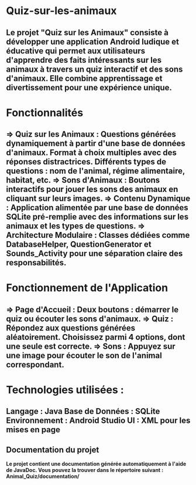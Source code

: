 # Quiz-sur-les-animaux
Le projet "Quiz sur les Animaux" consiste à développer une application Android ludique et éducative qui permet aux utilisateurs d'apprendre des faits intéressants sur les animaux à travers un quiz interactif et des sons d'animaux. Elle combine apprentissage et divertissement pour une expérience unique.
-----------------------------------------------------------------------------------------------------------------------------------------------------------------------------------------------------------------
# Fonctionnalités
=> Quiz sur les Animaux :
Questions générées dynamiquement à partir d'une base de données d'animaux.
Format à choix multiples avec des réponses distractrices.
Différents types de questions : nom de l'animal, régime alimentaire, habitat, etc.
=> Sons d'Animaux :
Boutons interactifs pour jouer les sons des animaux en cliquant sur leurs images.
=> Contenu Dynamique :
Application alimentée par une base de données SQLite pré-remplie avec des informations sur les animaux et les types de questions.
=> Architecture Modulaire :
Classes dédiées comme DatabaseHelper, QuestionGenerator et Sounds_Activity pour une séparation claire des responsabilités.
-----------------------------------------------------------------------------------------------------------------------------------------------------------------------------------------------------------------
# Fonctionnement de l'Application
=> Page d'Accueil :
Deux boutons : démarrer le quiz ou écouter les sons d'animaux.
=> Quiz :
Répondez aux questions générées aléatoirement.
Choisissez parmi 4 options, dont une seule est correcte.
=> Sons :
Appuyez sur une image pour écouter le son de l'animal correspondant.
-----------------------------------------------------------------------------------------------------------------------------------------------------------------------------------------------------------------
# Technologies utilisées : 
Langage : Java
Base de Données : SQLite
Environnement : Android Studio
UI : XML pour les mises en page
-----------------------------------------------------------------------------------------------------------------------------------------------------------------------------------------------------------------
## Documentation du projet
**Le projet contient une documentation générée automatiquement à l'aide de JavaDoc. Vous pouvez la trouver dans le répertoire suivant : Animal_Quiz/documentation/**

